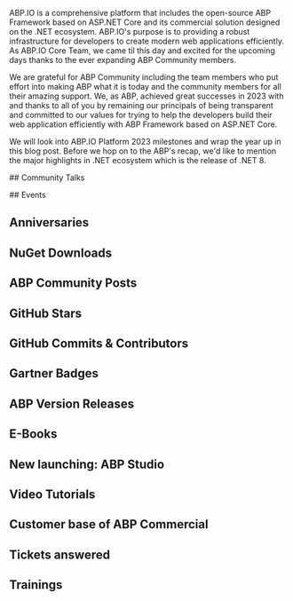 ABP.IO is a comprehensive platform that includes the open-source ABP Framework based on ASP.NET Core and its commercial solution designed on the .NET ecosystem. ABP.IO's purpose is to providing a robust infrastructure for developers to create modern web applications efficiently. As ABP.IO Core Team, we came til this day and excited for the upcoming days thanks to the ever expanding ABP Community members.

We are grateful for ABP Community including the team members who put effort into making ABP what it is today and the community members for all their amazing support. We, as ABP, achieved great successes in 2023 with and thanks to all of you by remaining our principals of being transparent and committed to our values for trying to help the developers build their web application efficiently with ABP Framework based on ASP.NET Core.

We will look into ABP.IO Platform 2023 milestones and wrap the year up in this blog post. Before we hop on to the ABP's recap, we'd like to mention the major highlights in .NET ecosystem which is the release of .NET 8.


## Community Talks

## Events

## Anniversaries

## NuGet Downloads

## ABP Community Posts

## GitHub Stars

## GitHub Commits & Contributors

## Gartner Badges

## ABP Version Releases

## E-Books

## New launching: ABP Studio

## Video Tutorials

## Customer base of ABP Commercial

## Tickets answered

## Trainings
